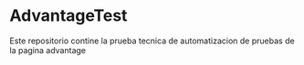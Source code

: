 # AdvantageTest
Este repositorio contine la prueba tecnica de automatizacion de pruebas de la pagina advantage

